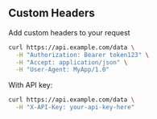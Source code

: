 <!-- METADATA
{
  "title": "Custom Headers",
  "tags": [
    "curl",
    "http",
    "headers",
    "authentication"
  ],
  "language": "bash"
}
-->

## Custom Headers
Add custom headers to your request
```bash
curl https://api.example.com/data \
  -H "Authorization: Bearer token123" \
  -H "Accept: application/json" \
  -H "User-Agent: MyApp/1.0"
```

With API key:
```bash
curl https://api.example.com/data \
  -H "X-API-Key: your-api-key-here"
```
